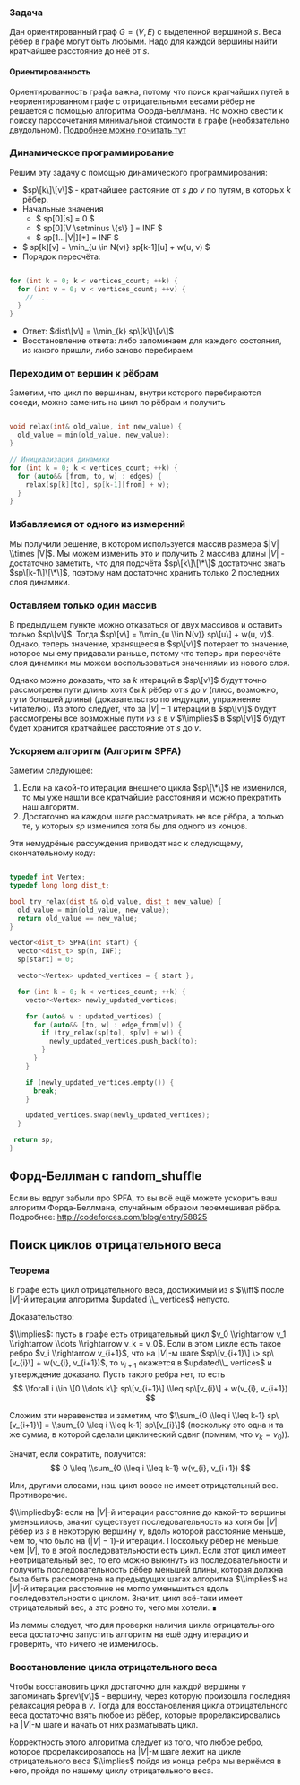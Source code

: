 ### Задача

Дан ориентированный граф $G=(V, E)$ с выделенной вершиной $s$. Веса
рёбер в графе могут быть любыми. Надо для каждой вершины найти
кратчайшее расстояние до неё от $s$.

#### Ориентированность

Ориентированность графа важна, потому что поиск кратчайших путей в
неориентированном графе с отрицательными весами рёбер не решается
с помощью алгоритма Форда-Беллмана. Но можно свести к поиску
паросочетания минимальной стоимости в графе (необязательно
двудольном). [Подробнее можно почитать
тут](https://vk.com/away.php?to=http%3A%2F%2Facm.math.spbu.ru%2F%7Esk1%2Fdownload%2Fpapers%2Fshort_path.pdf&post=5333_4200&cc_key=)

### Динамическое программирование

Решим эту задачу с помощью динамического программирования:

  - $sp\[k\]\[v\]$ - кратчайшее растояние от $s$ до $v$ по путям, в
    которых $k$ рёбер.
  - Начальные значения
      - $ sp\[0\]\[s\] = 0 $
      - $ sp\[0\]\[V \\setminus \\{s\\} \] = INF $
      - $ sp\[1...|V|\]\[\*\] = INF $
  - $ sp\[k\]\[v\] = \\min_{u \\in N(v)} sp\[k-1\]\[u\] + w(u, v) $
  - Порядок пересчёта:

<!-- end list -->

``` C++

for (int k = 0; k < vertices_count; ++k) {
  for (int v = 0; v < vertices_count; ++v) {
    // ...
  }
}
```

  - Ответ: $dist\[v\] = \\min_{k} sp\[k\]\[v\]$
  - Восстановление ответа: либо запоминаем для каждого состояния, из
    какого пришли, либо заново перебираем

### Переходим от вершин к рёбрам

Заметим, что цикл по вершинам, внутри которого перебираются соседи,
можно заменить на цикл по рёбрам и получить

``` C++

void relax(int& old_value, int new_value) {
  old_value = min(old_value, new_value);
}

// Инициализация динамики
for (int k = 0; k < vertices_count; ++k) {
  for (auto&& [from, to, w] : edges) {
    relax(sp[k][to], sp[k-1][from] + w);
  }
}
```

### Избавляемся от одного из измерений

Мы получили решение, в котором используется массив размера $|V| \\times
|V|$. Мы можем изменить это и получить 2 массива длины $|V|$ -
достаточно заметить, что для подсчёта $sp\[k\]\[\*\]$
достаточно знать $sp\[k-1\]\[\*\]$, поэтому нам достаточно
хранить только 2 последних слоя динамики.

### Оставляем только один массив

В предыдущем пункте можно отказаться от двух массивов и оставить только
$sp\[v\]$. Тогда $sp\[v\] = \\min_{u \\in N(v)} sp\[u\] + w(u, v)$.
Однако, теперь значение, хранящееся в $sp\[v\]$ потеряет то
значение, которое мы ему придавали раньше, потому что теперь при
пересчёте слоя динамики мы можем воспользоваться значениями из нового
слоя.

Однако можно доказать, что за $k$ итераций в $sp\[v\]$ будут точно
рассмотрены пути длины хотя бы $k$ рёбер от $s$ до $v$ (плюс,
возможно, пути большей длины) (доказательство по индукции,
упражнение читателю). Из этого следует, что за $|V| - 1$
итераций в $sp\[v\]$ будут рассмотрены все возможные пути из $s$
в $v$ $\\implies$ в $sp\[v\]$ будут будет хранится кратчайшее
расстояние от $s$ до $v$.

### Ускоряем алгоритм (Алгоритм SPFA)

Заметим следующее:

1.  Если на какой-то итерации внешнего цикла $sp\[\*\]$ не изменился, то
    мы уже нашли все кратчайшие расстояния и можно прекратить наш
    алгоритм.
2.  Достаточно на каждом шаге рассматривать не все рёбра, а только те, у
    которых $sp$ изменился хотя бы для одного из концов.

Эти немудрёные рассуждения приводят нас к следующему, окончательному
коду:

``` C++

typedef int Vertex;
typedef long long dist_t;

bool try_relax(dist_t& old_value, dist_t new_value) {
  old_value = min(old_value, new_value);
  return old_value == new_value;
}

vector<dist_t> SPFA(int start) {
  vector<dist_t> sp(n, INF);
  sp[start] = 0;

  vector<Vertex> updated_vertices = { start };

  for (int k = 0; k < vertices_count; ++k) {
    vector<Vertex> newly_updated_vertices;

    for (auto& v : updated_vertices) {
      for (auto&& [to, w] : edge_from[v]) {
        if (try_relax(sp[to], sp[v] + w)) {
          newly_updated_vertices.push_back(to);
        }
      }
    }

    if (newly_updated_vertices.empty()) {
      break;
    }

    updated_vertices.swap(newly_updated_vertices);
  }

 return sp;
}
```

## Форд-Беллман с random_shuffle

Если вы вдруг забыли про SPFA, то вы всё ещё можете ускорить ваш
алгоритм Форда-Беллмана, случайным образом перемешивая рёбра.
Подробнее: <http://codeforces.com/blog/entry/58825>

## Поиск циклов отрицательного веса

### Теорема

В графе есть цикл отрицательного веса, достижимый из $s$ $\\iff$ после
$|V|$-й итерации алгоритма $updated \\_ vertices$ непусто.

Доказательство:

$\\implies$: пусть в графе есть отрицательный цикл $v_0 \\rightarrow
v_1 \\rightarrow \\dots \\rightarrow v_k = v_0$. Если в этом цикле
есть такое ребро $v_i \\rightarrow v_{i+1}$, что на $|V|$-м шаге
$sp\[v_{i+1}\] \> sp\[v_{i}\] + w(v_{i}, v_{i+1})$, то $v_{i+1}$
окажется в $updated\\_ vertices$ и утверждение доказано. Пусть
такого ребра нет, то есть $$ \\forall i \\in \[0 \\dots k\]:
sp\[v_{i+1}\] \\leq sp\[v_{i}\] + w(v_{i}, v_{i+1}) $$

Сложим эти неравенства и заметим, что $\\sum_{0 \\leq i \\leq k-1}
sp\[v_{i+1}\] = \\sum_{0 \\leq i \\leq k-1} sp\[v_{i}\]$ (поскольку
это одна и та же сумма, в которой сделали циклический сдвиг (помним,
что $v_k = v_0$)).

Значит, если сократить, получится: $$ 0 \\leq \\sum_{0 \\leq i \\leq
k-1} w(v_{i}, v_{i+1}) $$

Или, другими словами, наш цикл вовсе не имеет отрицательный вес.
Противоречие.

$\\impliedby$: если на $|V|$-й итерации расстояние до какой-то вершины
уменьшилось, значит существует последовательность из хотя бы $|V|$
рёбер из $s$ в некоторую вершину $v$, вдоль которой расстояние
меньше, чем то, что было на $(|V| - 1)$-й итерации. Поскольку
рёбер не меньше, чем $|V|$, то в этой последовательности есть цикл.
Если этот цикл имеет неотрицательный вес, то его можно выкинуть из
последовательности и получить последовательность рёбер меньшей
длины, которая должна была быть рассмотрена на предыдущих шагах
алгоритма $\\implies$ на $|V|$-й итерации расстояние не могло
уменьшиться вдоль последовательности с циклом. Значит, цикл
всё-таки имеет отрицательный вес, а это ровно то, чего мы хотели.
∎

Из леммы следует, что для проверки наличия цикла отрицательного веса
достаточно запустить алгоритм на ещё одну итерацию и проверить, что
ничего не изменилось.

### Восстановление цикла отрицательного веса

Чтобы восстановить цикл достаточно для каждой вершины $v$ запоминать
$prev\[v\]$ - вершину, через которую произошла последняя релаксация
ребра в $v$. Тогда для восстановления цикла отрицательного веса
достаточно взять любое из рёбер, которые прорелаксировались на
$|V|$-м шаге и начать от них разматывать цикл.

Корректность этого алгоритма следует из того, что любое ребро, которое
прорелаксировалось на $|V|$-м шаге лежит на цикле отрицательного веса
$\\implies$ пойдя из конца ребра мы вернёмся в него, пройдя по нашему
циклу отрицательного веса.